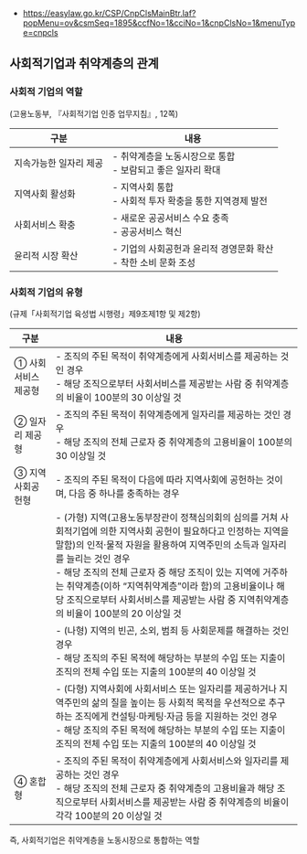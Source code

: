 - https://easylaw.go.kr/CSP/CnpClsMainBtr.laf?popMenu=ov&csmSeq=1895&ccfNo=1&cciNo=1&cnpClsNo=1&menuType=cnpcls




## 사회적기업과 취약계층의 관계
### 사회적 기업의 역할
(고용노동부, 『사회적기업 인증 업무지침』, 12쪽)

|구분|내용|
|---|---|
|지속가능한 일자리 제공|- 취약계층을 노동시장으로 통합<br> - 보람되고 좋은 일자리 확대|
|지역사회 활성화|- 지역사회 통합<br> - 사회적 투자 확충을 통한 지역경제 발전|
|사회서비스 확충|- 새로운 공공서비스 수요 충족<br> - 공공서비스 혁신|
|윤리적 시장 확산|- 기업의 사회공헌과 윤리적 경영문화 확산<br> - 착한 소비 문화 조성|

### 사회적 기업의 유형
(규제「사회적기업 육성법 시행령」제9조제1항 및 제2항)

|구분|내용|
|---|---|
|① 사회서비스 제공형|- 조직의 주된 목적이 취약계층에게 사회서비스를 제공하는 것인 경우<br> - 해당 조직으로부터 사회서비스를 제공받는 사람 중 취약계층의 비율이 100분의 30 이상일 것|
|② 일자리 제공형|- 조직의 주된 목적이 취약계층에게 일자리를 제공하는 것인 경우<br> - 해당 조직의 전체 근로자 중 취약계층의 고용비율이 100분의 30 이상일 것|
|③ 지역 사회공헌형|- 조직의 주된 목적이 다음에 따라 지역사회에 공헌하는 것이며, 다음 중 하나를 충족하는 경우|
||- (가형) 지역(고용노동부장관이 정책심의회의 심의를 거쳐 사회적기업에 의한 지역사회 공헌이 필요하다고 인정하는 지역을 말함)의 인적·물적 자원을 활용하여 지역주민의 소득과 일자리를 늘리는 것인 경우<br> - 해당 조직의 전체 근로자 중 해당 조직이 있는 지역에 거주하는 취약계층(이하 “지역취약계층”이라 함)의 고용비율이나 해당 조직으로부터 사회서비스를 제공받는 사람 중 지역취약계층의 비율이 100분의 20 이상일 것|
||- (나형) 지역의 빈곤, 소외, 범죄 등 사회문제를 해결하는 것인 경우<br> - 해당 조직의 주된 목적에 해당하는 부분의 수입 또는 지출이 조직의 전체 수입 또는 지출의 100분의 40 이상일 것|
||- (다형) 지역사회에 사회서비스 또는 일자리를 제공하거나 지역주민의 삶의 질을 높이는 등 사회적 목적을 우선적으로 추구하는 조직에게 컨설팅·마케팅·자금 등을 지원하는 것인 경우<br> - 해당 조직의 주된 목적에 해당하는 부분의 수입 또는 지출이 조직의 전체 수입 또는 지출의 100분의 40 이상일 것|
|④ 혼합형|- 조직의 주된 목적이 취약계층에게 사회서비스와 일자리를 제공하는 것인 경우<br> - 해당 조직의 전체 근로자 중 취약계층의 고용비율과 해당 조직으로부터 사회서비스를 제공받는 사람 중 취약계층의 비율이 각각 100분의 20 이상일 것|

즉, 사회적기업은 취약계층을 노동시장으로 통합하는 역할
